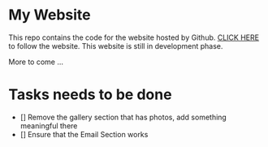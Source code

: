 # My Website 

This repo contains the code for the website hosted by Github. [CLICK HERE](https://shuklahy.github.io/) to follow the website.
This website is still in development phase.

More to come ...

# Tasks needs to be done

* [] Remove the gallery section that has photos, add something meaningful there
* [] Ensure that the Email Section works


